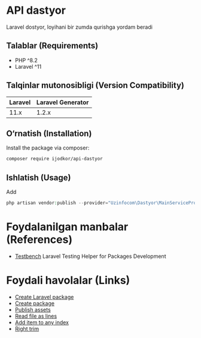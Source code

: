 # API dastyor

Laravel dostyor, loyihani bir zumda qurishga yordam beradi

## Talablar (Requirements)

- PHP ^8.2
- Laravel ^11

## Talqinlar mutonosibligi (Version Compatibility)

| Laravel | Laravel Generator | 
|:--------|:------------------|
| 11.x    | 1.2.x             |

## O&#8216;rnatish (Installation)

Install the package via composer:

```bash
composer require ijodkor/api-dastyor
```

## Ishlatish (Usage)

Add 

```php
php artisan vendor:publish --provider="Uzinfocom\Dastyor\MainServiceProvider"
```

# Foydalanilgan manbalar (References)

- [Testbench](https://packages.tools/testbench) Laravel Testing Helper for Packages Development

# Foydali havolalar (Links)

- [Create Laravel package](https://laravel-news.com/building-your-own-laravel-packages)
- [Create package](https://medium.com/@prevailexcellent/how-i-created-my-third-laravel-package-step-by-step-guide-ad3fb0da5399)
- [Publish assets](https://freek.dev/424-publishing-package-assets-the-right-way)
- [Read file as lines](https://code.tutsplus.com/read-a-file-line-by-line-with-php--cms-92971t)
- [Add item to any index](https://www.geeksforgeeks.org/program-to-insert-new-item-in-array-on-any-position-in-php/)
- [Right trim](https://www.php.net/manual/en/function.rtrim.php)